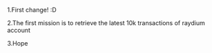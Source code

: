 1.First change! :D

2.The first mission is to retrieve the latest 10k transactions of raydium account

3.Hope